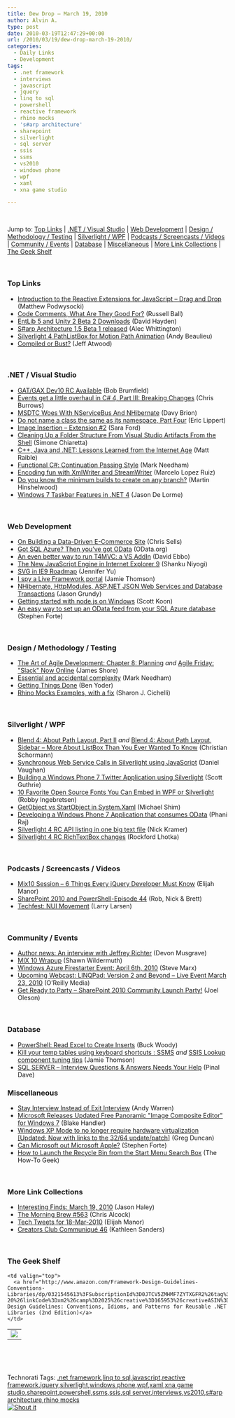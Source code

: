 ```yaml
---
title: Dew Drop – March 19, 2010
author: Alvin A.
type: post
date: 2010-03-19T12:47:29+00:00
url: /2010/03/19/dew-drop-march-19-2010/
categories:
  - Daily Links
  - Development
tags:
  - .net framework
  - interviews
  - javascript
  - jquery
  - linq to sql
  - powershell
  - reactive framework
  - rhino mocks
  - 's#arp architecture'
  - sharepoint
  - silverlight
  - sql server
  - ssis
  - ssms
  - vs2010
  - windows phone
  - wpf
  - xaml
  - xna game studio

---
```

&#160;

Jump to: [Top Links][1] | [.NET / Visual Studio][2] | [Web Development][3] | [Design / Methodology / Testing][4] | [Silverlight / WPF][5] | [Podcasts / Screencasts / Videos][6] | [Community / Events][7] | [Database][8] | [Miscellaneous][9] | [More Link Collections][10] | [The Geek Shelf][11] 

&#160;

### <a name="top"></a>Top Links

  * [Introduction to the Reactive Extensions for JavaScript – Drag and Drop][12] (Matthew Podwysocki)
  * [Code Comments, What Are They Good For?][13] (Russell Ball)
  * [EntLib 5 and Unity 2 Beta 2 Downloads][14] (David Hayden)
  * [S#arp Architecture 1.5 Beta 1 released][15] (Alec Whittington)
  * [Silverlight 4 PathListBox for Motion Path Animation][16] (Andy Beaulieu)
  * [Compiled or Bust?][17] (Jeff Atwood)

&#160;

### <a name="dotnet"></a>.NET / Visual Studio

  * [GAT/GAX Dev10 RC Available][18] (Bob Brumfield)
  * [Events get a little overhaul in C# 4, Part III: Breaking Changes][19] (Chris Burrows)
  * [MSDTC Woes With NServiceBus And NHibernate][20] (Davy Brion)
  * [Do not name a class the same as its namespace, Part Four][21] (Eric Lippert)
  * [Image Insertion – Extension #2][22] (Sara Ford)
  * [Cleaning Up a Folder Structure From Visual Studio Artifacts From the Shell][23] (Simone Chiaretta)
  * [C++, Java and .NET: Lessons Learned from the Internet Age][24] (Matt Raible)
  * [Functional C#: Continuation Passing Style][25] (Mark Needham)
  * [Encoding fun with XmlWriter and StreamWriter][26] (Marcelo Lopez Ruiz)
  * [Do you know the minimum builds to create on any branch?][27] (Martin Hinshelwood)
  * [Windows 7 Taskbar Features in .NET 4][28] (Jason De Lorme)

&#160;

### <a name="web"></a>Web Development

  * [On Building a Data-Driven E-Commerce Site][29] (Chris Sells)
  * [Got SQL Azure? Then you&#8217;ve got OData][30] (OData.org)
  * [An even better way to run T4MVC: a VS AddIn][31] (David Ebbo)
  * [The New JavaScript Engine in Internet Explorer 9][32] (Shanku Niyogi)
  * [SVG in IE9 Roadmap][33] (Jennifer Yu)
  * [I spy a Live Framework portal][34] (Jamie Thomson)
  * [NHibernate, HttpModules, ASP.NET JSON Web Services and Database Transactions][35] (Jason Grundy)
  * [Getting started with node.js on Windows][36] (Scott Koon)
  * [An easy way to set up an OData feed from your SQL Azure database][37] (Stephen Forte)

&#160;

### <a name="design"></a>Design / Methodology / Testing

  * [The Art of Agile Development: Chapter 8: Planning][38] _and_&#160;[Agile Friday: "Slack" Now Online][39] (James Shore)
  * [Essential and accidental complexity][40] (Mark Needham)
  * [Getting Things Done][41] (Ben Yoder)
  * [Rhino Mocks Examples, with a fix][42] (Sharon J. Cichelli)

&#160;

### <a name="silverlight"></a>Silverlight / WPF

  * [Blend 4: About Path Layout, Part II][43] _and_&#160;[Blend 4: About Path Layout, Sidebar – More About ListBox Than You Ever Wanted To Know][44] (Christian Schormann)
  * [Synchronous Web Service Calls in Silverlight using JavaScript][45] (Daniel Vaughan)
  * [Building a Windows Phone 7 Twitter Application using Silverlight][46] (Scott Guthrie)
  * [10 Favorite Open Source Fonts You Can Embed in WPF or Silverlight][47] (Robby Ingebretsen)
  * [GetObject vs StartObject in System.Xaml][48] (Michael Shim)
  * [Developing a Windows Phone 7 Application that consumes OData][49] (Phani Raj)
  * [Silverlight 4 RC API listing in one big text file][50] (Nick Kramer)
  * [Silverlight 4 RC RichTextBox changes][51] (Rockford Lhotka)

&#160;

### <a name="podcasts"></a>Podcasts / Screencasts / Videos

  * [Mix10 Session &#8211; 6 Things Every jQuery Developer Must Know][52] (Elijah Manor)
  * [SharePoint 2010 and PowerShell-Episode 44][53] (Rob, Nick & Brett)
  * [Techfest: NUI Movement][54] (Larry Larsen)

&#160;

### <a name="events"></a>Community / Events

  * [Author news: An interview with Jeffrey Richter][55] (Devon Musgrave)
  * [MIX 10 Wrapup][56] (Shawn Wildermuth)
  * [Windows Azure Firestarter Event: April 6th, 2010][57] (Steve Marx)
  * [Upcoming Webcast: LINQPad: Version 2 and Beyond &#8211; Live Event March 23, 2010][58] (O&#8217;Reilly Media)
  * [Get Ready to Party &#8211; SharePoint 2010 Community Launch Party!][59] (Joel Oleson)

&#160;

### <a name="db"></a>Database

  * [PowerShell: Read Excel to Create Inserts][60] (Buck Woody)
  * [Kill your temp tables using keyboard shortcuts : SSMS][61] _and_&#160;[SSIS Lookup component tuning tips][62] (Jamie Thomson)
  * [SQL SERVER – Interview Questions & Answers Needs Your Help][63] (Pinal Dave)

<a name="sp"></a>

### <a name="misc"></a>Miscellaneous

  * [Stay Interview Instead of Exit Interview][64] (Andy Warren)
  * [Microsoft Releases Updated Free Panoramic "Image Composite Editor" for Windows 7][65] (Blake Handler)
  * [Windows XP Mode to no longer require hardware virtualization [Updated: Now with links to the 32/64 update/patch]][66] (Greg Duncan)
  * [Can Microsoft out Microsoft Apple?][67] (Stephen Forte)
  * [How to Launch the Recycle Bin from the Start Menu Search Box][68] (The How-To Geek)

&#160;

### <a name="links"></a>More Link Collections

  * [Interesting Finds: March 19, 2010][69] (Jason Haley)
  * [The Morning Brew #563][70] (Chris Alcock)
  * [Tech Tweets for 18-Mar-2010][71] (Elijah Manor)
  * [Creators Club Communiqué 46][72] (Kathleen Sanders)

&#160;

### <a name="shelf"></a>The Geek Shelf

<table border="0" cellspacing="0" cellpadding="0">
  <tr>
    <td>
      <img data-recalc-dims="1" decoding="async" src="https://i0.wp.com/ecx.images-amazon.com/images/I/5138dM4PHnL._SL160_.jpg?w=660" />
    </td>
    
    <td valign="top">
      <a href="http://www.amazon.com/Framework-Design-Guidelines-Conventions-Libraries/dp/0321545613%3FSubscriptionId%3D0JTCV5ZMHMF7ZYTXGFR2%26tag%3Dalvinashcraft-20%26linkCode%3Dxm2%26camp%3D2025%26creative%3D165953%26creativeASIN%3D0321545613">Framework Design Guidelines: Conventions, Idioms, and Patterns for Reusable .NET Libraries (2nd Edition)</a>
    </td>
  </tr>
</table>

&#160;

<div style="padding-bottom: 0px; margin: 0px; padding-left: 0px; padding-right: 0px; display: inline; float: none; padding-top: 0px" id="scid:C16BAC14-9A3D-4c50-9394-FBFEF7A93539:b0bfadb1-75c5-4905-8e32-54e7d0f4c37e" class="wlWriterSmartContent">
  <!--dotnetkickit-->
</div>

&#160;

<div style="padding-bottom: 0px; margin: 0px; padding-left: 0px; padding-right: 0px; display: inline; float: none; padding-top: 0px" id="scid:0767317B-992E-4b12-91E0-4F059A8CECA8:ab0f307a-5511-4149-9848-784a20379eca" class="wlWriterSmartContent">
  Technorati Tags: <a href="http://technorati.com/tags/.net+framework" rel="tag">.net framework</a>,<a href="http://technorati.com/tags/linq+to+sql" rel="tag">linq to sql</a>,<a href="http://technorati.com/tags/javascript" rel="tag">javascript</a>,<a href="http://technorati.com/tags/reactive+framework" rel="tag">reactive framework</a>,<a href="http://technorati.com/tags/jquery" rel="tag">jquery</a>,<a href="http://technorati.com/tags/silverlight" rel="tag">silverlight</a>,<a href="http://technorati.com/tags/windows+phone" rel="tag">windows phone</a>,<a href="http://technorati.com/tags/wpf" rel="tag">wpf</a>,<a href="http://technorati.com/tags/xaml" rel="tag">xaml</a>,<a href="http://technorati.com/tags/xna+game+studio" rel="tag">xna game studio</a>,<a href="http://technorati.com/tags/sharepoint" rel="tag">sharepoint</a>,<a href="http://technorati.com/tags/powershell" rel="tag">powershell</a>,<a href="http://technorati.com/tags/ssms" rel="tag">ssms</a>,<a href="http://technorati.com/tags/ssis" rel="tag">ssis</a>,<a href="http://technorati.com/tags/sql+server" rel="tag">sql server</a>,<a href="http://technorati.com/tags/interviews" rel="tag">interviews</a>,<a href="http://technorati.com/tags/vs2010" rel="tag">vs2010</a>,<a href="http://technorati.com/tags/s%23arp+architecture" rel="tag">s#arp architecture</a>,<a href="http://technorati.com/tags/rhino+mocks" rel="tag">rhino mocks</a>
</div>

<div class="wlWriterHeaderFooter" style="margin:0px; padding:0px 0px 0px 0px;">
  <div class="shoutIt">
    <a rev="vote-for" href="http://dotnetshoutout.com/Submit?url=http%3a%2f%2fwww.alvinashcraft.com%2f2010%2f03%2f19%2fdew-drop-march-19-2010%2f&title=Dew+Drop+-+March+19%2c+2010"><img decoding="async" alt="Shout it" src="http://dotnetshoutout.com/image.axd?url=https://morningdew-bpc6g3a0fgaxdxcu.eastus2-01.azurewebsites.net/2010/03/19/dew-drop-march-19-2010/" style="border:0px" /></a>
  </div>
</div>

 [1]: https://morningdew-bpc6g3a0fgaxdxcu.eastus2-01.azurewebsites.net/#top
 [2]: https://morningdew-bpc6g3a0fgaxdxcu.eastus2-01.azurewebsites.net/#dotnet
 [3]: https://morningdew-bpc6g3a0fgaxdxcu.eastus2-01.azurewebsites.net/#web
 [4]: https://morningdew-bpc6g3a0fgaxdxcu.eastus2-01.azurewebsites.net/#design
 [5]: https://morningdew-bpc6g3a0fgaxdxcu.eastus2-01.azurewebsites.net/#silverlight
 [6]: https://morningdew-bpc6g3a0fgaxdxcu.eastus2-01.azurewebsites.net/#podcasts
 [7]: https://morningdew-bpc6g3a0fgaxdxcu.eastus2-01.azurewebsites.net/#events
 [8]: https://morningdew-bpc6g3a0fgaxdxcu.eastus2-01.azurewebsites.net/#db
 [9]: https://morningdew-bpc6g3a0fgaxdxcu.eastus2-01.azurewebsites.net/#misc
 [10]: https://morningdew-bpc6g3a0fgaxdxcu.eastus2-01.azurewebsites.net/#links
 [11]: https://morningdew-bpc6g3a0fgaxdxcu.eastus2-01.azurewebsites.net/#shelf
 [12]: http://codebetter.com/blogs/matthew.podwysocki/archive/2010/03/19/introduction-to-the-reactive-extensions-for-javascript-drag-and-drop.aspx
 [13]: http://feedproxy.google.com/~r/caffeinatedcoder/ProY/~3/xJhUbRSq4Hg/
 [14]: http://www.pnpguidance.net/post/EntLib5Unity2Beta2Downloads.aspx
 [15]: http://feedproxy.google.com/~r/AlecWhittington/~3/soVefB7uuaU/s-arp-architecture-1-5-beta-1-released.aspx
 [16]: http://www.andybeaulieu.com/Default.aspx?tabid=67&EntryID=195
 [17]: http://www.codinghorror.com/blog/2010/03/compiled-or-bust.html
 [18]: http://blogs.msdn.com/bobbrum/archive/2010/03/18/gat-gax-dev10-rc-available.aspx
 [19]: http://blogs.msdn.com/cburrows/archive/2010/03/18/events-get-a-little-overhaul-in-c-4-part-iii-breaking-changes.aspx
 [20]: http://feedproxy.google.com/~r/davybrion/~3/DUwwpA65Sdg/
 [21]: http://blogs.msdn.com/ericlippert/archive/2010/03/18/do-not-name-a-class-the-same-as-its-namespace-part-four.aspx
 [22]: http://blogs.msdn.com/saraford/archive/2010/03/18/image-insertion-extension-2.aspx
 [23]: http://feeds.dzone.com/~r/zones/dotnet/~3/KloMo4QY-x4/cleaning-folder-structure
 [24]: http://feeds.dzone.com/~r/zones/dotnet/~3/av9U_kyxRTg/c-java-and-net-lessons-learned
 [25]: http://feedproxy.google.com/~r/MarkNeedham/~3/aqej5zlDEOY/
 [26]: http://blogs.msdn.com/marcelolr/archive/2010/03/18/encoding-fun-with-xmlwriter-and-streamwriter.aspx
 [27]: http://feedproxy.google.com/~r/MartinHinshelwood/~3/spNnLoWwnOY/do-you-know-the-minimum-builds-to-create-on-any.aspx
 [28]: http://blogs.msdn.com/usisvde/archive/2010/03/18/windows-7-taskbar-features-in-net-4.aspx
 [29]: http://sellsbrothers.com/news/showTopic.aspx?ixTopic=2336
 [30]: http://www.odata.org/blog/2010/3/18/got-sql-azure-then-you've-got-odata
 [31]: http://blogs.msdn.com/davidebb/archive/2010/03/18/an-even-better-way-to-run-t4mvc-a-vs-addin.aspx
 [32]: http://blogs.msdn.com/ie/archive/2010/03/18/the-new-javascript-engine-in-internet-explorer-9.aspx
 [33]: http://blogs.msdn.com/ie/archive/2010/03/18/svg-in-ie9-roadmap.aspx
 [34]: http://feedproxy.google.com/~r/jamiet/~3/28f-8JwQQ34/i-spy-a-live-framework-portal.aspx
 [35]: http://elegantcode.com/2010/03/18/nhibernate-httpmodules-asp-net-json-web-services-and-database-transactions/
 [36]: http://www.lazycoder.com/weblog/2010/03/18/getting-started-with-node-js-on-windows/
 [37]: http://feedproxy.google.com/~r/StephenFortesBlog/~3/wQ6LQcZ8KpQ/PermaLink,guid,36354241-a64d-4413-a68f-79e30b20cb20.aspx
 [38]: http://jamesshore.com/Agile-Book/planning_intro.html
 [39]: http://jamesshore.com/Blog/Agile-Friday-Slack-Now-Online.html
 [40]: http://feedproxy.google.com/~r/MarkNeedham/~3/KfVNXYAMIaw/
 [41]: http://www.thycotic.com/getting-things-done
 [42]: http://feedproxy.google.com/~r/LosTechies/~3/WkW2Y9emjk4/rhino-mocks-examples-with-a-fix.aspx
 [43]: http://electricbeach.org/?p=529
 [44]: http://electricbeach.org/?p=550
 [45]: http://danielvaughan.orpius.com/post.aspx?id=deeda650-2e6f-4cda-8f69-78fb7f2af037
 [46]: http://weblogs.asp.net/scottgu/archive/2010/03/18/building-a-windows-phone-7-twitter-application-using-silverlight.aspx
 [47]: http://feedproxy.google.com/~r/nerdplusart/~3/WBCZmTxaq-s/10-favorite-open-source-fonts-you-can-embed-in-wpf-or-silverlight
 [48]: http://michaelshim.com/blog/2010/03/18/getobject-vs-startobject/
 [49]: http://blogs.msdn.com/phaniraj/archive/2010/03/19/developing-a-windows-phone-7-application-that-consumes-odata.aspx
 [50]: http://blogs.msdn.com/nickkramer/archive/2010/03/19/silverlight-4-rc-api-listing-in-one-big-text-file.aspx
 [51]: http://www.lhotka.net/weblog/Silverlight4RCRichTextBoxChanges.aspx
 [52]: http://elijahmanor.com/webdevdotnet/post.aspx?id=a70ea5c6-c2fb-470d-98e9-40d3d2830ea0
 [53]: http://www.sharepointpodshow.com/archive/2010/03/18/sharepoint-2010-and-powershell-episode-44.aspx
 [54]: http://channel9.msdn.com/posts/LarryLarsen/Techfest-NUI-Movement/
 [55]: http://blogs.msdn.com/microsoft_press/archive/2010/03/18/author-news-an-interview-with-jeffrey-richter.aspx
 [56]: http://wildermuth.com/2010/03/18/MIX_10_Wrapup
 [57]: http://blog.smarx.com/posts/windows-azure-firestarter-event-april-6th-2010
 [58]: http://feeds.oreilly.com/~r/oreilly/news/~3/FPkPVQwwjho/1570
 [59]: http://feedproxy.google.com/~r/JoelsSharepointLand/~3/xBZHXDkH8lE/ViewPost.aspx
 [60]: http://blogs.msdn.com/buckwoody/archive/2010/03/18/powershell-read-excel-to-create-inserts.aspx
 [61]: http://feedproxy.google.com/~r/jamiet/~3/LO_nmt3WDzI/kill-your-temp-tables-using-keyboard-shortcuts-ssms.aspx
 [62]: http://feedproxy.google.com/~r/jamiet/~3/wyqGv4jYYME/ssis-lookup-component-tuning-tips.aspx
 [63]: http://blog.sqlauthority.com/2010/03/19/sql-server-interview-questions-answers-needs-your-help/
 [64]: http://feedproxy.google.com/~r/Sqlandy/~3/P_Fb1x5EoK4/
 [65]: http://bhandler.spaces.live.com/Blog/cns!70F64BC910C9F7F3!8099.entry
 [66]: http://coolthingoftheday.blogspot.com/2010/03/windows-xp-mode-to-no-longer-require.html
 [67]: http://feedproxy.google.com/~r/StephenFortesBlog/~3/qKQSgkCLMLw/PermaLink,guid,5bd2b2db-6776-4ab1-bd8d-966fd2ed9606.aspx
 [68]: http://feeds.gawker.com/~r/lifehacker/full/~3/nPt59Ofg0GQ/how-to-launch-the-recycle-bin-from-the-start-menu-search-box
 [69]: http://jasonhaley.com/blog/post.aspx?id=67bb710e-2be1-498d-9276-583b25683745
 [70]: http://feedproxy.google.com/~r/ReflectivePerspective/~3/FfJ-PpAttlE/
 [71]: http://elijahmanor.com/webdevdotnet/post.aspx?id=4a64a0e0-b7f9-4454-a71f-fb7552be7016
 [72]: http://blogs.msdn.com/xna/archive/2010/03/18/creators-club-communiqu-46.aspx